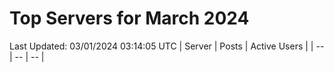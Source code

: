 # Top Servers for March 2024
Last Updated: 03/01/2024 03:14:05 UTC
| Server | Posts | Active Users |
| -- | -- | -- |

